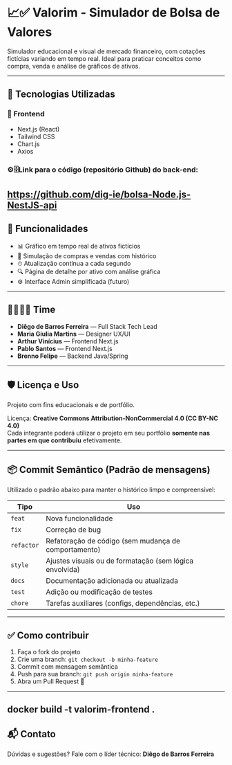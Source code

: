 # 📈✅ Valorim - Simulador de Bolsa de Valores
Simulador educacional e visual de mercado financeiro, com cotações fictícias variando em tempo real. Ideal para praticar conceitos como compra, venda e análise de gráficos de ativos.

---

## 🚀 Tecnologias Utilizadas

### 🎨 Frontend
- Next.js (React)
- Tailwind CSS
- Chart.js
- Axios

### ⚙️🗄️Link para o código (repositório Github) do back-end:
https://github.com/dig-ie/bolsa-Node.js-NestJS-api
---

## 🧩 Funcionalidades

- 📊 Gráfico em tempo real de ativos fictícios
- 💸 Simulação de compras e vendas com histórico
- ⏱ Atualização contínua a cada segundo
- 🔍 Página de detalhe por ativo com análise gráfica
- ⚙️ Interface Admin simplificada (futuro)

---

## 👨‍👩‍👧‍👦 Time


- **Diêgo de Barros Ferreira** — Full Stack Tech Lead
- **Maria Giulia Martins** — Designer UX/UI
- **Arthur Vinícius** — Frontend Next.js
- **Pablo Santos** — Frontend Next.js
- **Brenno Felipe** — Backend Java/Spring

---

## 🛡 Licença e Uso

Projeto com fins educacionais e de portfólio.

Licença: **Creative Commons Attribution-NonCommercial 4.0 (CC BY-NC 4.0)**  
Cada integrante poderá utilizar o projeto em seu portfólio **somente nas partes em que contribuiu** efetivamente.

---

## 📦 Commit Semântico (Padrão de mensagens)

Utilizado o padrão abaixo para manter o histórico limpo e compreensível:

| Tipo       | Uso                                                       |
|------------|-----------------------------------------------------------|
| `feat`     | Nova funcionalidade                                       |
| `fix`      | Correção de bug                                           |
| `refactor` | Refatoração de código (sem mudança de comportamento)      |
| `style`    | Ajustes visuais ou de formatação (sem lógica envolvida)   |
| `docs`     | Documentação adicionada ou atualizada                     |
| `test`     | Adição ou modificação de testes                           |
| `chore`    | Tarefas auxiliares (configs, dependências, etc.)          |

---

## ✅ Como contribuir

1. Faça o fork do projeto
2. Crie uma branch: `git checkout -b minha-feature`
3. Commit com mensagem semântica
4. Push para sua branch: `git push origin minha-feature`
5. Abra um Pull Request 🚀

---
## docker build -t valorim-frontend .

## 📬 Contato

Dúvidas e sugestões? Fale com o líder técnico: **Diêgo de Barros Ferreira**
